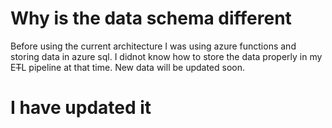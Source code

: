 # Why is the data schema different

Before using the current architecture I was using azure functions and storing data in azure sql. I didnot know how to store the data properly in my E~~T~~L pipeline at that time. New data will be updated soon.

# I have updated it
